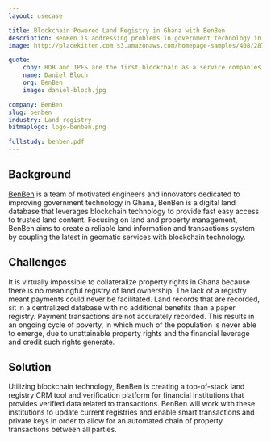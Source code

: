 ```yaml
---
layout: usecase

title: Blockchain Powered Land Registry in Ghana with BenBen
description: BenBen is addressing problems in government technology in Ghana, with a focus on land and property ownership rights, management and issues.
image: http://placekitten.com.s3.amazonaws.com/homepage-samples/408/287.jpg

quote:
    copy: BDB and IPFS are the first blockchain as a service companies. Before you only had the option of using a product and now there’s a service aspect to facilitate all this.
    name: Daniel Bloch
    org: BenBen
    image: daniel-bloch.jpg

company: BenBen
slug: benben
industry: Land registry
bitmaplogo: logo-benben.png

fullstudy: benben.pdf
---
```


## Background

[BenBen](http://benben.com.gh) is a team of motivated engineers and innovators dedicated to improving government technology in Ghana, BenBen is a digital land database that leverages blockchain technology to provide fast easy access to trusted land content. Focusing on land and property management, BenBen aims to create a reliable land information and transactions system by coupling the latest in geomatic services with blockchain technology.

## Challenges

It is virtually impossible to collateralize property rights in Ghana because there is no meaningful registry of land ownership. The lack of a registry meant payments could never be facilitated. Land records that are recorded, sit in a centralized database with no additional benefits than a paper registry. Payment transactions are not accurately recorded. This results in an ongoing cycle of poverty, in which much of the population is never able to emerge, due to unattainable property rights and the  financial leverage and credit such rights generate.

## Solution

Utilizing blockchain technology, BenBen is creating a top-of-stack land registry CRM tool and verification platform for  financial institutions that provides verified data related to transactions. BenBen will work with these institutions to update current registries and enable smart transactions and private keys in order to allow for an automated chain of property transactions between all parties.
